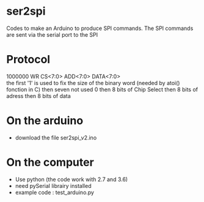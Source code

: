 # ser2spi
Codes to make an Arduino to produce SPI commands. The SPI commands are sent via the serial port to the SPI

# Protocol
1000000 WR CS<7:0> ADD<7:0> DATA<7:0>    
the first '1' is used to fix the size of the binary word (needed by atoi() fonction in C)
then seven not used 0
then 8 bits of Chip Select
then 8 bits of adress
then 8 bits of data

# On the arduino
  - download the file ser2spi_v2.ino

# On the computer
- Use python (the code work with 2.7 and 3.6)
- need pySerial librairy installed
- example code : test_arduino.py
